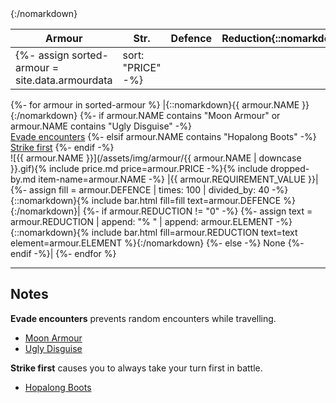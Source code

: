|Armour|Str.|Defence|Reduction{::nomarkdown}<colgroup><col><col style="width: 32px;"><col style="width: 28%;"><col style="width: 28%;"></colgroup>{:/nomarkdown}|
|-|-|-|-|
{%- assign sorted-armour = site.data.armourdata | sort: "PRICE" -%}
{%- for armour in sorted-armour %}
  |{::nomarkdown}<span id="{{ armour.NAME | downcase | replace: ' ', '-' }}" class="record-name">{{ armour.NAME }}</span>{:/nomarkdown}
  {%- if armour.NAME contains "Moon Armour" or armour.NAME contains "Ugly Disguise" -%}
    <br /><span class="bar-descriptor"><a href="#legend">Evade encounters</a></span>
  {%- elsif armour.NAME contains "Hopalong Boots" -%}
    <br /><span class="bar-descriptor"><a href="#legend">Strike first</a></span>
  {%- endif -%}
  <br />![{{ armour.NAME }}](/assets/img/armour/{{ armour.NAME | downcase }}.gif){% include price.md price=armour.PRICE -%}{% include dropped-by.md item-name=armour.NAME -%}
  |{{ armour.REQUIREMENT_VALUE }}|
  {%- assign fill = armour.DEFENCE | times: 100 | divided_by: 40 -%}{::nomarkdown}{% include bar.html fill=fill text=armour.DEFENCE %}{:/nomarkdown}|
  {%- if armour.REDUCTION != "0" -%}
    {%- assign text = armour.REDUCTION | append: "% " | append: armour.ELEMENT -%}{::nomarkdown}{% include bar.html fill=armour.REDUCTION text=text element=armour.ELEMENT %}{:/nomarkdown}
  {%- else -%}
    <span class="quiet-text">None</span>
  {%- endif -%}|
{%- endfor %}

<div id="legend"><hr /></div>

## Notes

**Evade encounters** prevents random encounters while travelling.

- [Moon Armour](#moon-armour)
- [Ugly Disguise](#ugly-disguise)

**Strike first** causes you to always take your turn first in battle.

- [Hopalong Boots](#hopalong-boots)
